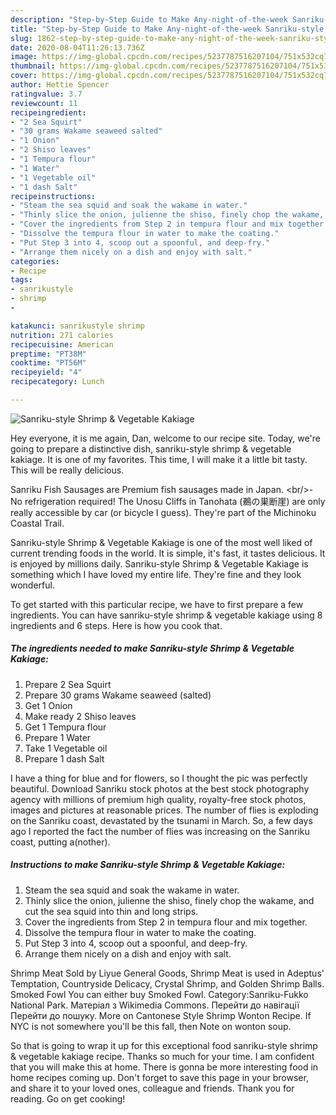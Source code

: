```yaml
---
description: "Step-by-Step Guide to Make Any-night-of-the-week Sanriku-style Shrimp &amp;amp; Vegetable Kakiage"
title: "Step-by-Step Guide to Make Any-night-of-the-week Sanriku-style Shrimp &amp;amp; Vegetable Kakiage"
slug: 1862-step-by-step-guide-to-make-any-night-of-the-week-sanriku-style-shrimp-and-amp-vegetable-kakiage
date: 2020-08-04T11:26:13.736Z
image: https://img-global.cpcdn.com/recipes/5237787516207104/751x532cq70/sanriku-style-shrimp-vegetable-kakiage-recipe-main-photo.jpg
thumbnail: https://img-global.cpcdn.com/recipes/5237787516207104/751x532cq70/sanriku-style-shrimp-vegetable-kakiage-recipe-main-photo.jpg
cover: https://img-global.cpcdn.com/recipes/5237787516207104/751x532cq70/sanriku-style-shrimp-vegetable-kakiage-recipe-main-photo.jpg
author: Hettie Spencer
ratingvalue: 3.7
reviewcount: 11
recipeingredient:
- "2 Sea Squirt"
- "30 grams Wakame seaweed salted"
- "1 Onion"
- "2 Shiso leaves"
- "1 Tempura flour"
- "1 Water"
- "1 Vegetable oil"
- "1 dash Salt"
recipeinstructions:
- "Steam the sea squid and soak the wakame in water."
- "Thinly slice the onion, julienne the shiso, finely chop the wakame, and cut the sea squid into thin and long strips."
- "Cover the ingredients from Step 2 in tempura flour and mix together."
- "Dissolve the tempura flour in water to make the coating."
- "Put Step 3 into 4, scoop out a spoonful, and deep-fry."
- "Arrange them nicely on a dish and enjoy with salt."
categories:
- Recipe
tags:
- sanrikustyle
- shrimp
- 

katakunci: sanrikustyle shrimp  
nutrition: 271 calories
recipecuisine: American
preptime: "PT38M"
cooktime: "PT56M"
recipeyield: "4"
recipecategory: Lunch

---
```



![Sanriku-style Shrimp &amp; Vegetable Kakiage](https://img-global.cpcdn.com/recipes/5237787516207104/751x532cq70/sanriku-style-shrimp-vegetable-kakiage-recipe-main-photo.jpg)

Hey everyone, it is me again, Dan, welcome to our recipe site. Today, we're going to prepare a distinctive dish, sanriku-style shrimp &amp; vegetable kakiage. It is one of my favorites. This time, I will make it a little bit tasty. This will be really delicious.

Sanriku Fish Sausages are Premium fish sausages made in Japan. &lt;br/&gt;- No refrigeration required! The Unosu Cliffs in Tanohata (鵜の巣断崖) are only really accessible by car (or bicycle I guess). They&#39;re part of the Michinoku Coastal Trail.

Sanriku-style Shrimp &amp; Vegetable Kakiage is one of the most well liked of current trending foods in the world. It is simple, it's fast, it tastes delicious. It is enjoyed by millions daily. Sanriku-style Shrimp &amp; Vegetable Kakiage is something which I have loved my entire life. They're fine and they look wonderful.


To get started with this particular recipe, we have to first prepare a few ingredients. You can have sanriku-style shrimp &amp; vegetable kakiage using 8 ingredients and 6 steps. Here is how you cook that.

<!--inarticleads1-->

##### The ingredients needed to make Sanriku-style Shrimp &amp; Vegetable Kakiage:

1. Prepare 2 Sea Squirt
1. Prepare 30 grams Wakame seaweed (salted)
1. Get 1 Onion
1. Make ready 2 Shiso leaves
1. Get 1 Tempura flour
1. Prepare 1 Water
1. Take 1 Vegetable oil
1. Prepare 1 dash Salt


I have a thing for blue and for flowers, so I thought the pic was perfectly beautiful. Download Sanriku stock photos at the best stock photography agency with millions of premium high quality, royalty-free stock photos, images and pictures at reasonable prices. The number of flies is exploding on the Sanriku coast, devastated by the tsunami in March. So, a few days ago I reported the fact the number of flies was increasing on the Sanriku coast, putting a(nother). 

<!--inarticleads2-->

##### Instructions to make Sanriku-style Shrimp &amp; Vegetable Kakiage:

1. Steam the sea squid and soak the wakame in water.
1. Thinly slice the onion, julienne the shiso, finely chop the wakame, and cut the sea squid into thin and long strips.
1. Cover the ingredients from Step 2 in tempura flour and mix together.
1. Dissolve the tempura flour in water to make the coating.
1. Put Step 3 into 4, scoop out a spoonful, and deep-fry.
1. Arrange them nicely on a dish and enjoy with salt.


Shrimp Meat Sold by Liyue General Goods, Shrimp Meat is used in Adeptus&#39; Temptation, Countryside Delicacy, Crystal Shrimp, and Golden Shrimp Balls. Smoked Fowl You can either buy Smoked Fowl. Category:Sanriku-Fukko National Park. Матеріал з Wikimedia Commons. Перейти до навігації Перейти до пошуку. More on Cantonese Style Shrimp Wonton Recipe. If NYC is not somewhere you&#39;ll be this fall, then Note on wonton soup. 

So that is going to wrap it up for this exceptional food sanriku-style shrimp &amp; vegetable kakiage recipe. Thanks so much for your time. I am confident that you will make this at home. There is gonna be more interesting food in home recipes coming up. Don't forget to save this page in your browser, and share it to your loved ones, colleague and friends. Thank you for reading. Go on get cooking!
